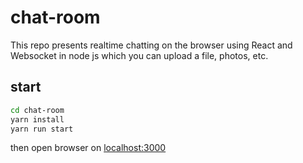 # chat-room

This repo presents realtime chatting on the browser using React and Websocket in node js which you can upload a file, photos, etc.

## start

```bash 
cd chat-room
yarn install
yarn run start
```

then open browser on <a href="http://localhost:3000">localhost:3000</a>
